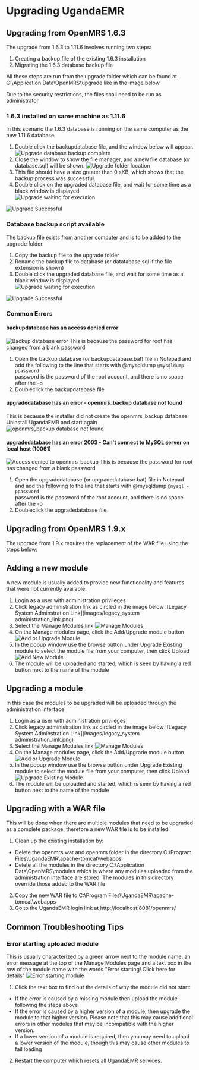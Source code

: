 # Upgrading UgandaEMR 
## Upgrading from OpenMRS 1.6.3
The upgrade from 1.6.3 to 1.11.6 involves running two steps:
1. Creating a backup file of the existing 1.6.3 installation 
2. Migrating the 1.6.3 database backup file 

All these steps are run from the upgrade folder which can be found at C:\Application Data\OpenMRS\upgrade like in the image below 

Due to the security restrictions, the files shall need to be run as administrator 
### 1.6.3 installed on same machine as 1.11.6 
In this scenario the 1.6.3 database is running on the same computer as the new 1.11.6 database 

1. Double click the backupdatabase file, and the window below will appear. 
![Upgrade database backup complete](images/upgrade/upgrade_database_backup_completed.png)
2. Close the window to show the file manager, and a new file database (or database.sql) will be shown.
![Upgrade folder location](images/upgrade/upgrade_folder_with_backup_file.png)
3. This file should have a size greater than 0 sKB, which shows that the backup process was successful.
4. Double click on the upgraded database file, and wait for some time as a black window is displayed.   
![Upgrade waiting for execution](images/upgrade/upgrade_waiting_for_script_to_execute.png)

![Upgrade Successful](images/upgrade/upgrade_successful.png)
### Database backup script available 
The backup file exists from another computer and is to be added to the upgrade folder

1. Copy the backup file to the upgrade folder
2. Rename the backup file to database (or datatabase.sql if the file extension is shown)
3. Double click the upgraded database file, and wait for some time as a black window is displayed.   
![Upgrade waiting for execution](images/upgrade/upgrade_waiting_for_script_to_execute.png)

![Upgrade Successful](images/upgrade/upgrade_successful.png)

### Common Errors
#### backupdatabase has an access denied error
![Backup database error](images/upgrade/upgrade_backup_database_error.png)
This is because the password for root has changed from a blank password
1. Open the backup database (or backupdatabase.bat) file in Notepad and add the following to the line that starts with @mysqldump 
`@mysqldump -ppassword`  
password is the password of the root account, and there is no space after the -p
2. Doubleclick the backupdatabase file 

#### upgradedatabase has an error - openmrs_backup database not found
This is because the installer did not create the openmrs_backup database. Uninstall UgandaEMR and start again
![openmrs_backup database not found](images/upgrade/upgrade_error_openmrs_backup_not_found.png)
#### upgradedatabase has an error 2003 - Can't connect to MySQL server on local host (10061)
![Access denied to openmrs_backup](images/upgrade/upgrade_access_denied_to_openmrs_backup.png)
This is because the password for root has changed from a blank password
1. Open the upgradedatabase (or upgradedatabase.bat) file in Notepad and add the following to the line that starts with @mysqldump 
`@mysql -ppassword`  
password is the password of the root account, and there is no space after the -p
2. Doubleclick the upgradedatabase file

## Upgrading from OpenMRS 1.9.x
The upgrade from 1.9.x requires the replacement of the WAR file using the steps below:

## Adding a new module
A new module is usually added to provide new functionality and features that were not currently available. 
1. Login as a user with administration privileges
2. Click legacy administration link as circled in the image below
![Legacy System Adminstration Link](images/legacy_system administration_link.png)
3. Select the Manage Modules link 
![Manage Modules](images/manage_modules_link.png)
4. On the Manage modules page, click the Add/Upgrade module button
![Add or Upgrade Module](images/add_or_upgrade_module_button.png)
5. In the popup window use the browse button under Upgrade Existing module to select the module file from your computer, then click Upload
![Add New Module](images/upload_new_module.png)
6. The module will be uploaded and started, which is seen by having a red button next to the name of the module 

## Upgrading a module
In this case the modules to be upgraded will be uploaded through the administration interface
1. Login as a user with administration privileges
2. Click legacy administration link as circled in the image below
![Legacy System Adminstration Link](images/legacy_system administration_link.png)
3. Select the Manage Modules link 
![Manage Modules](images/manage_modules_link.png)
4. On the Manage modules page, click the Add/Upgrade module button
![Add or Upgrade Module](images/add_or_upgrade_module_button.png)
5. In the popup window use the browse button under Upgrade Existing module to select the module file from your computer, then click Upload
![Upgrade Existing Module](images/upgrade_existing_module.png)
6. The module will be uploaded and started, which is seen by having a red button next to the name of the module 

## Upgrading with a WAR file 
This will be done when there are multiple modules that need to be upgraded as a complete package, therefore a new WAR file is to be installed
1. Clean up the existing installation by: 
  * Delete the openmrs.war and openmrs folder in the directory C:\Program Files\UgandaEMR\apache-tomcat\webapps  
  * Delete all the modules in the directory C:\Application Data\OpenMRS\modules which is where any modules uploaded from the administration interface are stored. The modules in this directory override those added to the WAR file 
2. Copy the new WAR file to C:\Program Files\UgandaEMR\apache-tomcat\webapps  
3. Go to the UgandaEMR login link at http://localhost:8081/openmrs/ 

## Common Troubleshooting Tips
### Error starting uploaded module
This is usually characterized by a green arrow next to the module name, an error message at the top of the Manage Modules page and a text box in the row of the module name with the words "Error starting! Click here for details"
![Error starting module](images/error_starting_module.png)
1. Click the text box to find out the details of why the module did not start:
  - If the error is caused by a missing module then upload the module following the steps above
  - If the error is caused by a higher version of a module, then upgrade the module to that higher version. Please note that this may cause additional errors in other modules that may be incompatible with the higher version.
  - If a lower version of a module is required, then you may need to upload a lower version of the module, though this may cause other modules to fail loading  
2.  Restart the computer which resets all UgandaEMR services.
